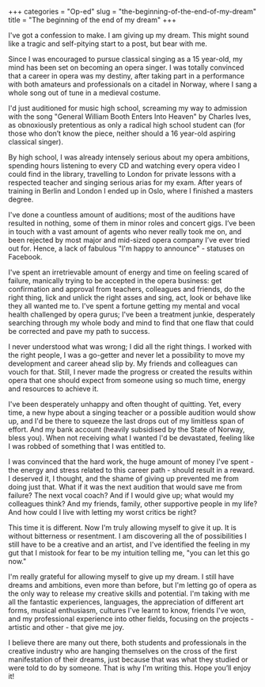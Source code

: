 +++
categories = "Op-ed"
slug = "the-beginning-of-the-end-of-my-dream"
title = "The beginning of the end of my dream"
+++

I've got a confession to make. I am giving up my dream. This might sound like a tragic and self-pitying start to a post, but bear with me.

Since I was encouraged to pursue classical singing as a 15 year-old, my mind has been set on becoming an opera singer. I was totally convinced that a career in opera was my destiny, after taking part in a performance with both amateurs and professionals on a citadel in Norway, where I sang a whole song out of tune in a medieval costume. 

I'd just auditioned for music high school, screaming my way to admission with the song "General William Booth Enters Into Heaven" by Charles Ives, as obnoxiously pretentious as only a radical high school student can (for those who don’t know the piece, neither should a 16 year-old aspiring classical singer). 

By high school, I was already intensely serious about my opera ambitions, spending hours listening to every CD and watching every opera video I could find in the library, travelling to London for private lessons with a respected teacher and singing serious arias for my exam. After years of training in Berlin and London I ended up in Oslo, where I finished a masters degree. 

I've done a countless amount of auditions; most of the auditions have resulted in nothing, some of them in minor roles and concert gigs. I’ve been in touch with a vast amount of agents who never really took me on, and been rejected by most major and mid-sized opera company I’ve ever tried out for. Hence, a lack of fabulous "I'm happy to announce" - statuses on Facebook. 

I've spent an irretrievable amount of energy and time on feeling scared of failure, manically trying to be accepted in the opera business: get confirmation and approval from teachers, colleagues and friends, do the right thing, lick and unlick the right asses and sing, act, look or behave like they all wanted me to. I've spent a fortune getting my mental and vocal health challenged by opera gurus; I've been a treatment junkie, desperately searching through my whole body and mind to find that one flaw that could be corrected and pave my path to success. 

I never understood what was wrong; I did all the right things. I worked with the right people, I was a go-getter and never let a possibility to move my development and career ahead slip by. My friends and colleagues can vouch for that. Still, I never made the progress or created the results within opera that one should expect from someone using so much time, energy and resources to achieve it.

I've been desperately unhappy and often thought of quitting. Yet, every time, a new hype about a singing teacher or a possible audition would show up, and I'd be there to squeeze the last drops out of my limitless span of effort. And my bank account (heavily subsidised by the State of Norway, bless you). When not receiving what I wanted I'd be devastated, feeling like I was robbed of something that I was entitled to. 

I was convinced that the hard work, the huge amount of money I've spent - the energy and stress related to this career path - should result in a reward. I deserved it, I thought, and the shame of giving up prevented me from doing just that. What if it was the next audition that would save me from failure? The next vocal coach? And if I would give up; what would my colleagues think? And my friends, family, other supportive people in my life? And how could I live with letting my worst critics be right?

This time it is different. Now I'm truly allowing myself to give it up. It is without bitterness or resentment. I am discovering all the of possibilities I still have to be a creative and an artist, and I've identified the feeling in my gut that I mistook for fear to be my intuition telling me, "you can let this go now."

I'm really grateful for allowing myself to give up my dream. I still have dreams and ambitions, even more than before, but I'm letting go of opera as the only way to release my creative skills and potential. I'm taking with me all the fantastic experiences, languages, the appreciation of different art forms, musical enthusiasm, cultures I've learnt to know, friends I've won, and my professional experience into other fields, focusing on the projects - artistic and other - that give me joy.

I believe there are many out there, both students and professionals in the creative industry who are hanging themselves on the cross of the first manifestation of their dreams, just because that was what they studied or were told to do by someone. That is why I'm writing this. Hope you’ll enjoy it!
